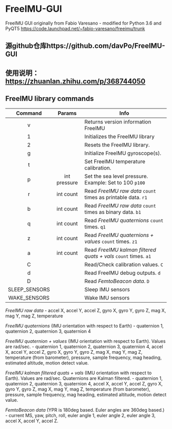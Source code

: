 # FreeIMU-GUI
FreeIMU GUI originally from Fabio Varesano - modified for Python 3.6 and PyQT5
https://code.launchpad.net/~fabio-varesano/freeimu/trunk
## 源github仓库https://github.com/davPo/FreeIMU-GUI
## 使用说明：https://zhuanlan.zhihu.com/p/368744050
## FreeIMU library commands

| Command | Params         | Info                                                           |
|:-------:|:--------------:| -------------------------------------------------------------- |
| v       |                | Returns version information FreeIMU 					        |
| 1       |                | Initializes the FreeIMU library                                |
| 2       |                | Resets the FreeIMU library.                                    |
| g       |                | Initialize FreeIMU gyroscope(s).                               |
| t       |                | Set FreeIMU temperature calibration.                           |
| p       | int pressure   | Set the sea level pressure. Example: Set to 100 `p100`         |
| r       | int count      | Read *FreeIMU raw data* `count` times as printable data. `r1`  |
| b       | int count      | Read *FreeIMU raw data* `count` times as binary data. `b1`     |
| q       | int count      | Read *FreeIMU quaternions* `count` times. `q1`                 |
| z       | int count      | Read *FreeIMU quaternions + values* `count` times. `z1`        |
| a       | int count      | Read *FreeIMU kalman filtered quats + vals* `count` times. `a1`|
| C       |                | Read/Check calibration values. `C`                             |
| d       |                | Read FreeIMU debug outputs. `d`                                |
| D       |                | Read *FemtoBeacon data*. `D`                                   |
| SLEEP_SENSORS|           | Sleep IMU sensors                                              |
| WAKE_SENSORS |           | Wake IMU sensors                                               |

*FreeIMU raw data* - accel X, accel Y, accel Z, gyro X, gyro Y, gyro Z, mag X, mag Y, mag Z, temperature

*FreeIMU quaternions* (IMU orientation with respect to Earth) - quaternion 1, quaternion 2, quaternion 3, quaternion 4

*FreeIMU quaternion + values* (IMU orientation with respect to Earth). Values are rad/sec. - quaternion 1, quaternion 2, quaternion 3, quaternion 4, accel X, accel Y, accel Z, gyro X, gyro Y, gyro Z, mag X, mag Y, mag Z, temperature (from barometer), pressure, sample frequency, mag heading, estimated altitude, motion detect value.

*FreeIMU kalman filtered quats + vals* (IMU orientation with respect to Earth). Values are rad/sec. Quaternions are Kalman filtered. - quaternion 1, quaternion 2, quaternion 3, quaternion 4, accel X, accel Y, accel Z, gyro X, gyro Y, gyro Z, mag X, mag Y, mag Z, temperature (from barometer), pressure, sample frequency, mag heading, estimated altitude, motion detect value.

*FemtoBeacon data* (YPR is 180deg based. Euler angles are 360deg based.) - current MS, yaw, pitch, roll, euler angle 1, euler angle 2, euler angle 3, accel X, accel Y, accel Z.
